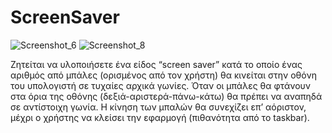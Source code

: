 # ScreenSaver

![Screenshot_6](https://user-images.githubusercontent.com/98179885/222773034-78194a49-a4b5-4d11-89e6-5b5d70408d3c.jpg)
![Screenshot_8](https://user-images.githubusercontent.com/98179885/222773045-961f2ac9-ad29-414d-a09f-02b7c8e23fe9.jpg)


Ζητείται να υλοποιήσετε ένα είδος “screen saver” κατά το οποίο ένας αριθμός από μπάλες (ορισμένος
από τον χρήστη) θα κινείται στην οθόνη του υπολογιστή σε τυχαίες αρχικά γωνίες. Όταν οι μπάλες θα
φτάνουν στα όρια της οθόνης (δεξιά-αριστερά-πάνω-κάτω) θα πρέπει να αναπηδά σε αντίστοιχη γωνία.
Η κίνηση των μπαλών θα συνεχίζει επ’ αόριστον, μέχρι ο χρήστης να κλείσει την εφαρμογή (πιθανότητα
από το taskbar). 
